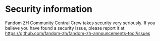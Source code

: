 # Security information

Fandom ZH Community Central Crew takes security very seriously. If you believe
you have found a security issue, please report it at
<https://github.com/fandom-zh/fandom-zh-announcements-tool/issues>
